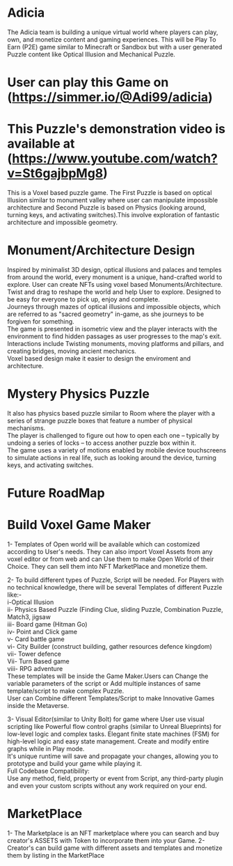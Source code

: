 # Adicia
The Adicia team is building a unique virtual world where players can play, own, and monetize content and gaming experiences. This will be Play To Earn (P2E) game similar to Minecraft or Sandbox but with a user generated Puzzle content like Optical Illusion and Mechanical Puzzle. <br />
#  User can play this Game on (https://simmer.io/@Adi99/adicia) <br />
# This Puzzle's demonstration video is available at (https://www.youtube.com/watch?v=St6gajbpMg8) <br />

This is a Voxel based puzzle game. The First Puzzle is based on optical Illusion similar to monument valley where user can manipulate impossible architecture and Second Puzzle is based on Physics (looking around, turning keys, and activating switches).This involve exploration of fantastic architecture and impossible geometry.

# Monument/Architecture Design
Inspired by minimalist 3D design, optical illusions and palaces and temples from around the world, every monument is a unique, hand-crafted world to explore. User can create NFTs using voxel based Monuments/Architecture. <br />
Twist and drag to reshape the world and help User to explore. Designed to be easy for everyone to pick up, enjoy and complete. <br />
Journeys through mazes of optical illusions and impossible objects, which are referred to as "sacred geometry" in-game, as she journeys to be forgiven for something.<br />
The game is presented in isometric view and the player interacts with the environment to find hidden passages as user progresses to the map's exit. <br />
Interactions include Twisting monuments, moving platforms and pillars, and creating bridges, moving ancient mechanics. <br />
Voxel based design make it easier to design the enviroment and architecture. 

# Mystery Physics Puzzle
It also has physics based puzzle similar to Room where the player with a series of strange puzzle boxes that feature a number of physical mechanisms. <br />
The player is challenged to figure out how to open each one – typically by undoing a series of locks – to access another puzzle box within it. <br />
The game uses a variety of motions enabled by mobile device touchscreens to simulate actions in real life, such as looking around the device, turning keys, and activating switches. 

# Future RoadMap
# Build Voxel Game Maker
1- Templates of Open world will be available which can costomized according to User's needs. They can also import Voxel Assets from any voxel editor or from web and can Use them to make Open World of their Choice. They can sell them into NFT MarketPlace and monetize them.

2- To build different types of Puzzle, Script will be needed. For Players with no technical knowledge, there will be several Templates of different Puzzle like:- <br/>
i-Optical Illusion <br />
ii- Physics Based Puzzle (Finding Clue, sliding Puzzle, Combination Puzzle, Match3, jigsaw <br />
iii- Board game (Hitman Go) <br />
iv- Point and Click game <br />
v- Card battle game <br />
vi- City Builder (construct building, gather resources defence kingdom) <br />
vii- Tower defence <br />
Vii- Turn Based game <br />
viii- RPG adventure <br />
These templates will be inside the Game Maker.Users can Change the variable parameters of the script or Add multiple instances of same template/script to make complex Puzzle. <br />
User can Combine different Templates/Script to make Innovative Games inside the Metaverse. 

3- Visual Editor(similar to Unity Bolt) for game where User use visual scripting like Powerful flow control graphs (similar to Unreal Blueprints) for low-level logic and complex tasks. Elegant finite state machines (FSM) for high-level logic and easy state management. Create and modify entire graphs while in Play mode. <br />
It's  unique runtime will save and propagate your changes, allowing you to prototype and build your game while playing it. <br />
Full Codebase Compatibility: <br />
Use any method, field, property or event from Script, any third-party plugin and even your custom scripts without any work required on your end. 

# MarketPlace
1- The Marketplace is an NFT marketplace where you can search and buy creator's ASSETS with Token to incorporate them into your Game.
2- Creator's can build game with different assets and templates and monetize them by listing in the MarketPlace

